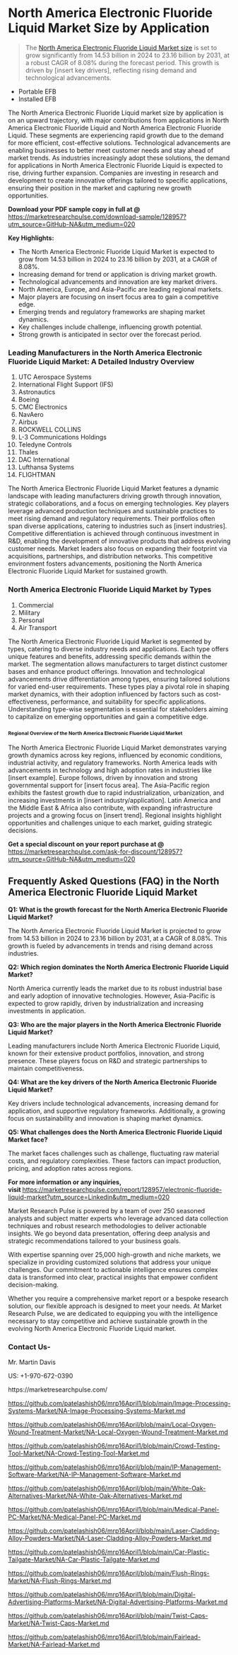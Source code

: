 <h1>North America Electronic Fluoride Liquid Market&nbsp;Size by Application</h1><blockquote><p>The <a href="https://marketresearchpulse.com/download-sample/128957?utm_source=GitHub-NA&amp;utm_medium=020">North America Electronic Fluoride Liquid Market size</a> is set to grow significantly from 14.53 billion in 2024 to 23.16 billion by 2031, at a robust CAGR of 8.08% during the forecast period. This growth is driven by [insert key drivers], reflecting rising demand and technological advancements.</p></blockquote><ul><li>Portable EFB<li> Installed EFB</li></ul><p>The North America Electronic Fluoride Liquid market size by application is on an upward trajectory, with major contributions from applications in North America Electronic Fluoride Liquid and North America Electronic Fluoride Liquid. These segments are experiencing rapid growth due to the demand for more efficient, cost-effective solutions. Technological advancements are enabling businesses to better meet customer needs and stay ahead of market trends. As industries increasingly adopt these solutions, the demand for applications in North America Electronic Fluoride Liquid is expected to rise, driving further expansion. Companies are investing in research and development to create innovative offerings tailored to specific applications, ensuring their position in the market and capturing new growth opportunities.</p><p><strong>Download your PDF sample copy in full at @ </strong><a href="https://marketresearchpulse.com/download-sample/128957?utm_source=GitHub-NA&amp;utm_medium=020">https://marketresearchpulse.com/download-sample/128957?utm_source=GitHub-NA&amp;utm_medium=020</a></p><p><strong>Key Highlights: </strong></p><ul><li>The North America Electronic Fluoride Liquid Market is expected to grow from 14.53 billion in 2024 to 23.16 billion by 2031, at a CAGR of 8.08%.</li><li>Increasing demand for trend or application is driving market growth.</li><li>Technological advancements and innovation are key market drivers.</li><li>North America, Europe, and Asia-Pacific are leading regional markets.</li><li>Major players are focusing on insert focus area to gain a competitive edge.</li><li>Emerging trends and regulatory frameworks are shaping market dynamics.</li><li>Key challenges include challenge, influencing growth potential.</li><li>Strong growth is anticipated in sector over the forecast period.</li></ul><h3>Leading Manufacturers in the North America Electronic Fluoride Liquid Market: A Detailed Industry Overview</h3><ol><li>UTC Aerospace Systems</li><li>International Flight Support (IFS)</li><li>Astronautics</li><li>Boeing</li><li>CMC Electronics</li><li>NavAero</li><li>Airbus</li><li>ROCKWELL COLLINS</li><li>L-3 Communications Holdings</li><li>Teledyne Controls</li><li>Thales</li><li>DAC International</li><li>Lufthansa Systems</li><li>FLIGHTMAN</li></ol><div class="flex max-w-full flex-col flex-grow"><div class="min-h-8 text-message flex w-full flex-col items-end gap-2 whitespace-normal break-words [.text-message+&amp;]:mt-5" dir="auto" data-message-author-role="assistant" data-message-id="fd8432e4-4910-450d-b182-61b7bfb0a01f" data-message-model-slug="gpt-4o"><div class="flex w-full flex-col gap-1 empty:hidden first:pt-[3px]"><div class="markdown prose w-full break-words dark:prose-invert light"><p>The North America Electronic Fluoride Liquid Market features a dynamic landscape with leading manufacturers driving growth through innovation, strategic collaborations, and a focus on emerging technologies. Key players leverage advanced production techniques and sustainable practices to meet rising demand and regulatory requirements. Their portfolios often span diverse applications, catering to industries such as [insert industries]. Competitive differentiation is achieved through continuous investment in R&amp;D, enabling the development of innovative products that address evolving customer needs. Market leaders also focus on expanding their footprint via acquisitions, partnerships, and distribution networks. This competitive environment fosters advancements, positioning the North America Electronic Fluoride Liquid Market for sustained growth.</p></div></div></div></div><h3>North America Electronic Fluoride Liquid Market by Types</h3><ol><li>Commercial<li> Military<li> Personal<li> Air Transport</li></ol><div class="flex max-w-full flex-col flex-grow"><div class="min-h-8 text-message flex w-full flex-col items-end gap-2 whitespace-normal break-words [.text-message+&amp;]:mt-5" dir="auto" data-message-author-role="assistant" data-message-id="084470be-0bb7-4664-bddf-5156b4f41249" data-message-model-slug="gpt-4o-mini"><div class="flex w-full flex-col gap-1 empty:hidden first:pt-[3px]"><div class="markdown prose w-full break-words dark:prose-invert light"><p>The North America Electronic Fluoride Liquid Market is segmented by types, catering to diverse industry needs and applications. Each type offers unique features and benefits, addressing specific demands within the market. The segmentation allows manufacturers to target distinct customer bases and enhance product offerings. Innovation and technological advancements drive differentiation among types, ensuring tailored solutions for varied end-user requirements. These types play a pivotal role in shaping market dynamics, with their adoption influenced by factors such as cost-effectiveness, performance, and suitability for specific applications. Understanding type-wise segmentation is essential for stakeholders aiming to capitalize on emerging opportunities and gain a competitive edge.</p></div></div></div></div><h3><span style="font-size: 11px;">Regional Overview of the North America Electronic Fluoride Liquid Market</span></h3><div class="flex max-w-full flex-col flex-grow"><div class="min-h-8 text-message flex w-full flex-col items-end gap-2 whitespace-normal break-words [.text-message+&amp;]:mt-5" dir="auto" data-message-author-role="assistant" data-message-id="e9038762-ce64-4e30-91c9-9bd413514231" data-message-model-slug="gpt-4o-mini"><div class="flex w-full flex-col gap-1 empty:hidden first:pt-[3px]"><div class="markdown prose w-full break-words dark:prose-invert light"><p>The North America Electronic Fluoride Liquid Market demonstrates varying growth dynamics across key regions, influenced by economic conditions, industrial activity, and regulatory frameworks. North America leads with advancements in technology and high adoption rates in industries like [insert example]. Europe follows, driven by innovation and strong governmental support for [insert focus area]. The Asia-Pacific region exhibits the fastest growth due to rapid industrialization, urbanization, and increasing investments in [insert industry/application]. Latin America and the Middle East &amp; Africa also contribute, with expanding infrastructure projects and a growing focus on [insert trend]. Regional insights highlight opportunities and challenges unique to each market, guiding strategic decisions.</p></div></div></div></div><p><strong>Get a special discount on your report purchase at @ </strong><a href="https://marketresearchpulse.com/ask-for-discount/128957?utm_source=GitHub-NA&amp;utm_medium=020">https://marketresearchpulse.com/ask-for-discount/128957?utm_source=GitHub-NA&amp;utm_medium=020</a></p><h2>Frequently Asked Questions (FAQ) in the North America Electronic Fluoride Liquid Market</h2><p><strong>Q1: What is the growth forecast for the North America Electronic Fluoride Liquid Market?</strong></p><p>The North America Electronic Fluoride Liquid Market is projected to grow from 14.53 billion in 2024 to 23.16 billion by 2031, at a CAGR of 8.08%. This growth is fueled by advancements in trends and rising demand across industries.</p><p><strong>Q2: Which region dominates the North America Electronic Fluoride Liquid Market?</strong></p><p>North America currently leads the market due to its robust industrial base and early adoption of innovative technologies. However, Asia-Pacific is expected to grow rapidly, driven by industrialization and increasing investments in application.</p><p><strong>Q3: Who are the major players in the North America Electronic Fluoride Liquid Market?</strong></p><p>Leading manufacturers include North America Electronic Fluoride Liquid, known for their extensive product portfolios, innovation, and strong presence. These players focus on R&amp;D and strategic partnerships to maintain competitiveness.</p><p><strong>Q4: What are the key drivers of the North America Electronic Fluoride Liquid Market?</strong></p><p>Key drivers include technological advancements, increasing demand for application, and supportive regulatory frameworks. Additionally, a growing focus on sustainability and innovation is shaping market dynamics.</p><p><strong>Q5: What challenges does the North America Electronic Fluoride Liquid Market face?</strong></p><p>The market faces challenges such as challenge, fluctuating raw material costs, and regulatory complexities. These factors can impact production, pricing, and adoption rates across regions.</p><p><strong>For more information or any inquiries, visit&nbsp;</strong><a href="https://marketresearchpulse.com/report/128957/electronic-fluoride-liquid-market?utm_source=Linkedin&utm_medium=020">https://marketresearchpulse.com/report/128957/electronic-fluoride-liquid-market?utm_source=Linkedin&utm_medium=020</a></p><p>Market Research Pulse is powered by a team of over 250 seasoned analysts and subject matter experts who leverage advanced data collection techniques and robust research methodologies to deliver actionable insights. We go beyond data presentation, offering deep analysis and strategic recommendations tailored to your business goals.</p><p>With expertise spanning over 25,000 high-growth and niche markets, we specialize in providing customized solutions that address your unique challenges. Our commitment to actionable intelligence ensures complex data is transformed into clear, practical insights that empower confident decision-making.</p><p>Whether you require a comprehensive market report or a bespoke research solution, our flexible approach is designed to meet your needs. At Market Research Pulse, we are dedicated to equipping you with the intelligence necessary to stay competitive and achieve sustainable growth in the evolving North America Electronic Fluoride Liquid market.</p><h3><strong>Contact Us-</strong></h3><p>Mr. Martin Davis</p><p>US: +1-970-672-0390</p><p>https://marketresearchpulse.com/</p><p><a href="https://github.com/patelashish06/mrp16April1/blob/main/Image-Processing-Systems-Market/NA-Image-Processing-Systems-Market.md">https://github.com/patelashish06/mrp16April1/blob/main/Image-Processing-Systems-Market/NA-Image-Processing-Systems-Market.md</a></p><p><a href="https://github.com/patelashish06/mrp16April/blob/main/Local-Oxygen-Wound-Treatment-Market/NA-Local-Oxygen-Wound-Treatment-Market.md">https://github.com/patelashish06/mrp16April/blob/main/Local-Oxygen-Wound-Treatment-Market/NA-Local-Oxygen-Wound-Treatment-Market.md</a></p><p><a href="https://github.com/patelashish06/mrp16April1/blob/main/Crowd-Testing-Tool-Market/NA-Crowd-Testing-Tool-Market.md">https://github.com/patelashish06/mrp16April1/blob/main/Crowd-Testing-Tool-Market/NA-Crowd-Testing-Tool-Market.md</a></p><p><a href="https://github.com/patelashish06/mrp16April/blob/main/IP-Management-Software-Market/NA-IP-Management-Software-Market.md">https://github.com/patelashish06/mrp16April/blob/main/IP-Management-Software-Market/NA-IP-Management-Software-Market.md</a></p><p><a href="https://github.com/patelashish06/mrp16April/blob/main/White-Oak-Alternatives-Market/NA-White-Oak-Alternatives-Market.md">https://github.com/patelashish06/mrp16April/blob/main/White-Oak-Alternatives-Market/NA-White-Oak-Alternatives-Market.md</a></p><p><a href="https://github.com/patelashish06/mrp16April1/blob/main/Medical-Panel-PC-Market/NA-Medical-Panel-PC-Market.md">https://github.com/patelashish06/mrp16April1/blob/main/Medical-Panel-PC-Market/NA-Medical-Panel-PC-Market.md</a></p><p><a href="https://github.com/patelashish06/mrp16April/blob/main/Laser-Cladding-Alloy-Powders-Market/NA-Laser-Cladding-Alloy-Powders-Market.md">https://github.com/patelashish06/mrp16April/blob/main/Laser-Cladding-Alloy-Powders-Market/NA-Laser-Cladding-Alloy-Powders-Market.md</a></p><p><a href="https://github.com/patelashish06/mrp16April1/blob/main/Car-Plastic-Tailgate-Market/NA-Car-Plastic-Tailgate-Market.md">https://github.com/patelashish06/mrp16April1/blob/main/Car-Plastic-Tailgate-Market/NA-Car-Plastic-Tailgate-Market.md</a></p><p><a href="https://github.com/patelashish06/mrp16April/blob/main/Flush-Rings-Market/NA-Flush-Rings-Market.md">https://github.com/patelashish06/mrp16April/blob/main/Flush-Rings-Market/NA-Flush-Rings-Market.md</a></p><p><a href="https://github.com/patelashish06/mrp16April1/blob/main/Digital-Advertising-Platforms-Market/NA-Digital-Advertising-Platforms-Market.md">https://github.com/patelashish06/mrp16April1/blob/main/Digital-Advertising-Platforms-Market/NA-Digital-Advertising-Platforms-Market.md</a></p><p><a href="https://github.com/patelashish06/mrp16April/blob/main/Twist-Caps-Market/NA-Twist-Caps-Market.md">https://github.com/patelashish06/mrp16April/blob/main/Twist-Caps-Market/NA-Twist-Caps-Market.md</a></p><p><a href="https://github.com/patelashish06/mrp16April1/blob/main/Fairlead-Market/NA-Fairlead-Market.md">https://github.com/patelashish06/mrp16April1/blob/main/Fairlead-Market/NA-Fairlead-Market.md</a></p>